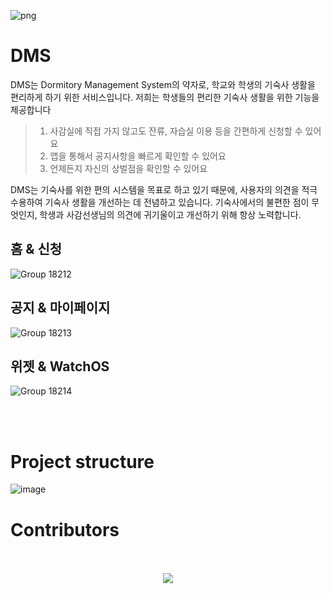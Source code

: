 <!--![](https://user-images.githubusercontent.com/101160207/231135123-be428205-09e8-427d-abad-80c3bbbd0f58.png)-->
![png](https://user-images.githubusercontent.com/68860610/233824618-8b764a7f-51dc-41ca-aa84-fd9ee3b76849.png)

# DMS

DMS는 Dormitory Management System의 약자로, 학교와 학생의 기숙사 생활을 편리하게 하기 위한 서비스입니다.
저희는 학생들의 편리한 기숙사 생활을 위한 기능을 제공합니다

> 1. 사감실에 직접 가지 않고도 잔류, 자습실 이용 등을 간편하게 신청할 수 있어요
> 2. 앱을 통해서 공지사항을 빠르게 확인할 수 있어요
> 3. 언제든지 자신의 상벌점을 확인할 수 있어요

DMS는 기숙사를 위한 편의 시스템을 목표로 하고 있기 때문에, 사용자의 의견을 적극 수용하여 기숙사 생활을 개선하는 데 전념하고 있습니다.
기숙사에서의 불편한 점이 무엇인지, 학생과 사감선생님의 의견에 귀기울이고 개선하기 위해 항상 노력합니다.

## 홈 & 신청
![Group 18212](https://user-images.githubusercontent.com/68860610/233824121-eabed662-0182-4293-a18e-0b31767fdd1d.png)
## 공지 & 마이페이지
![Group 18213](https://user-images.githubusercontent.com/68860610/233824113-72a802f2-4ad6-4402-9ddd-a58399a58bf5.png)
## 위젯 & WatchOS
![Group 18214](https://user-images.githubusercontent.com/68860610/233824111-b94757fe-9a94-41fd-97a4-b4b6e7b1fece.png)

</br>
</br>

# Project structure
![image](https://github.com/team-aliens/DMS-Android/assets/101160207/f53fd04e-d29f-41d2-9cf3-60f16645ab4b)

# Contributors

</br>
</br>
<div align="center">
  <a href="https://github.com/team-aliens/DMS-Android/graphs/contributors">
    <img src="https://contrib.rocks/image?repo=team-aliens/DMS-Android" />
  </a>
</div>
